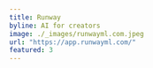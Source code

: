 ```yaml
---
title: Runway
byline: AI for creators
image: ./_images/runwayml.com.jpeg
url: "https://app.runwayml.com/"
featured: 3
---
```

